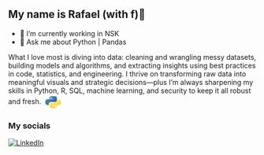 ## My name is Rafael (with f)👋

- 🔭 I’m currently working in NSK
- 💬 Ask me about Python | Pandas
  
What I love most is diving into data: cleaning and wrangling messy datasets, building models and algorithms, and extracting insights using best practices in code, statistics, and engineering. I thrive on transforming raw data into meaningful visuals and strategic decisions—plus I’m always sharpening my skills in Python, R, SQL, machine learning, and security to keep it all robust and fresh.
   <img align="center" alt="Rafa-Python" height="30" width="40" src="https://raw.githubusercontent.com/devicons/devicon/master/icons/python/python-original.svg">


### My socials
 [![LinkedIn](https://img.shields.io/badge/LinkedIn-0077B5?style=for-the-badge&logo=linkedin&logoColor=white)](https://www.linkedin.com/in/rafael-passosdev)
